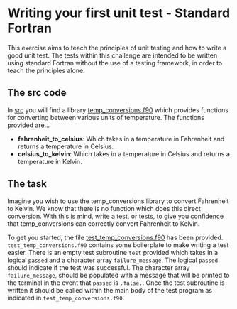 # Writing your first unit test - Standard Fortran

This exercise aims to teach the principles of unit testing and how to write a good
unit test. The tests within this challenge are intended to be written using standard
Fortran without the use of a testing framework, in order to teach the principles alone.

## The src code

In [src](./src) you will find a library [temp_conversions.f90](./src/temp_conversions.f90)
which provides functions for converting between various units of temperature. The functions
provided are...

- **fahrenheit_to_celsius**: Which takes in a temperature in Fahrenheit and returns a temperature in Celsius.
- **celsius_to_kelvin**: Which takes in a temperature in Celsius and returns a temperature in Kelvin.

## The task

Imagine you wish to use the temp_conversions library to convert Fahrenheit to Kelvin. We
know that there is no function which does this direct conversion. With this is mind, write
a test, or tests, to give you confidence that temp_conversions can correctly convert
Fahrenheit to Kelvin.

To get you started, the file [test_temp_conversions.f90](./test/test_temp_conversions.f90)
has been provided. `test_temp_conversions.f90` contains some boilerplate to make writing a
test easier. There is an empty test subroutine `test` provided which takes in a logical
`passed` and a character array `failure_message`. The logical `passed` should indicate if
the test was successful. The character array `failure_message`, should be populated with a
message that will be printed to the terminal in the event that `passed` is `.false.`. Once
the test subroutine is written it should be called within the main body of the test program
as indicated in `test_temp_conversions.f90`.
